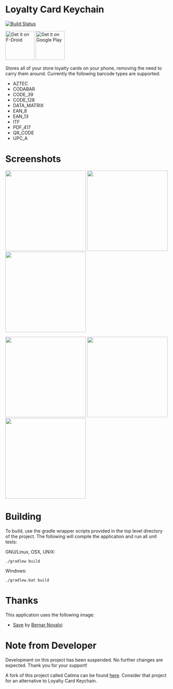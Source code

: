 # Loyalty Card Keychain
[![Build Status](https://travis-ci.org/brarcher/loyalty-card-locker.svg?branch=master)](https://travis-ci.org/brarcher/loyalty-card-locker)

<a href="https://f-droid.org/repository/browse/?fdid=protect.card_locker" target="_blank">
<img src="https://f-droid.org/badge/get-it-on.png" alt="Get it on F-Droid" height="90"/></a>
<a href="https://play.google.com/store/apps/details?id=protect.card_locker" target="_blank">
<img src="https://play.google.com/intl/en_us/badges/images/generic/en-play-badge.png" alt="Get it on Google Play" height="90"/></a>

Stores all of your store loyalty cards on your phone, removing the need to carry them around.  Currently the following barcode types are supported:

- AZTEC
- CODABAR
- CODE_39
- CODE_128
- DATA_MATRIX
- EAN_8
- EAN_13
- ITF
- PDF_417
- QR_CODE
- UPC_A

# Screenshots

[<img src="https://github.com/brarcher/loyalty-card-locker/raw/master/metadata/en-US/images/phoneScreenshots/screenshot-01.png" width=250>](https://github.com/brarcher/loyalty-card-locker/raw/master/metadata/en-US/images/phoneScreenshots/screenshot-01.png)
[<img src="https://github.com/brarcher/loyalty-card-locker/raw/master/metadata/en-US/images/phoneScreenshots/screenshot-03.png" width=250>](https://github.com/brarcher/loyalty-card-locker/raw/master/metadata/en-US/images/phoneScreenshots/screenshot-03.png)
[<img src="https://github.com/brarcher/loyalty-card-locker/raw/master/metadata/en-US/images/phoneScreenshots/screenshot-02.png" width=250>](https://github.com/brarcher/loyalty-card-locker/raw/master/metadata/en-US/images/phoneScreenshots/screenshot-02.png)

[<img src="https://github.com/brarcher/loyalty-card-locker/raw/master/metadata/en-US/images/phoneScreenshots/screenshot-04.png" width=250>](https://github.com/brarcher/loyalty-card-locker/raw/master/metadata/en-US/images/phoneScreenshots/screenshot-04.png)
[<img src="https://github.com/brarcher/loyalty-card-locker/raw/master/metadata/en-US/images/phoneScreenshots/screenshot-05.png" width=250>](https://github.com/brarcher/loyalty-card-locker/raw/master/metadata/en-US/images/phoneScreenshots/screenshot-05.png)
[<img src="https://github.com/brarcher/loyalty-card-locker/raw/master/metadata/en-US/images/phoneScreenshots/screenshot-06.png" width=250>](https://github.com/brarcher/loyalty-card-locker/raw/master/metadata/en-US/images/phoneScreenshots/screenshot-06.png)

# Building

To build, use the gradle wrapper scripts provided in the top level directory of the project. The following will
compile the application and run all unit tests:

GNU/Linux, OSX, UNIX:
```
./gradlew build
```

Windows:
```
./gradlew.bat build
```

# Thanks

This application uses the following image:
- [Save](https://thenounproject.com/term/save/716011) by [Bernar Novalyi](https://thenounproject.com/bernar.novalyi)

# Note from Developer
Development on this project has been suspended. No further changes are expected. Thank you for your support!

A fork of this project called Catima can be found [here](https://github.com/TheLastProject/Catima). Consider that project for an alternative to Loyalty Card Keychain.
